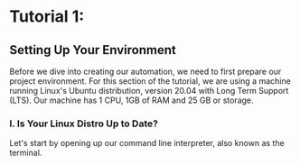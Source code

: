 # Tutorial 1: 

## Setting Up Your Environment
Before we dive into creating our automation, we need to first prepare our project environment.  For this section of the tutorial, we are using a machine running Linux's Ubuntu distribution, version 20.04 with Long Term Support (LTS).  Our machine has 1 CPU, 1GB of RAM and 25 GB or storage.  

### I. Is Your Linux Distro Up to Date?
Let's start by opening up our command line interpreter, also known as the terminal. 